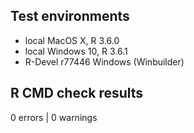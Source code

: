 ## Test environments
* local MacOS X, R 3.6.0
* local Windows 10, R 3.6.1
* R-Devel r77446 Windows (Winbuilder) 

## R CMD check results
0 errors | 0 warnings
